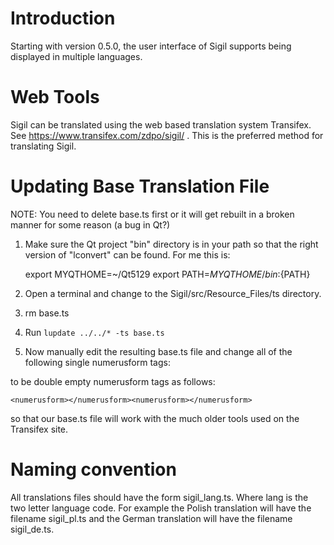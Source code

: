 Introduction
============

Starting with version 0.5.0, the user interface of Sigil supports being
displayed in multiple languages.


Web Tools
=========

Sigil can be translated using the web based translation system Transifex. See
https://www.transifex.com/zdpo/sigil/ . This is the preferred method for
translating Sigil.


Updating Base Translation File
==============================

NOTE: You need to delete base.ts first or it will get rebuilt in a broken 
manner for some reason (a bug in Qt?)

1. Make sure the Qt project "bin" directory is in your path so that
the right version of "lconvert" can be found. For me this is:

   export MYQTHOME=~/Qt5129
   export PATH=${MYQTHOME}/bin:${PATH}

2. Open a terminal and change to the Sigil/src/Resource_Files/ts directory.

3. rm base.ts

4. Run `lupdate ../../* -ts base.ts`

5. Now manually edit the resulting base.ts file and change all of the 
following single numerusform tags:

    <numerusform></numerusform>

to be double empty numerusform tags as follows:

    <numerusform></numerusform><numerusform></numerusform>

so that our base.ts file will work with the much older tools used
on the Transifex site.



Naming convention
=================

All translations files should have the form sigil_lang.ts. Where lang is the
two letter language code. For example the Polish translation will have the
filename sigil_pl.ts and the German translation will have the filename
sigil_de.ts.
